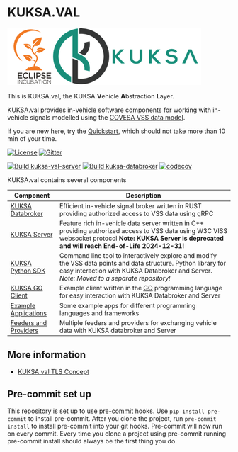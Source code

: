 # KUKSA.VAL
![kuksa.val Logo](./doc/pictures/logo.png)

This is KUKSA.val, the KUKSA **V**ehicle **A**bstraction **L**ayer.


KUKSA.val provides in-vehicle software components for working with in-vehicle signals modelled using the [COVESA VSS data model](https://github.com/COVESA/vehicle_signal_specification).

If you are new here, try the [Quickstart](doc/quickstart.md), which should not take more than 10 min of your time.


[![License](https://img.shields.io/badge/License-Apache%202.0-green.svg)](https://opensource.org/licenses/Apache-2.0)
[![Gitter](https://img.shields.io/gitter/room/kuksa-val/community)](https://gitter.im/kuksa-val/community)

[![Build kuksa-val-server](https://github.com/eclipse/kuksa.val/actions/workflows/kuksa_val_docker.yml/badge.svg)](https://github.com/eclipse/kuksa.val/actions/workflows/kuksa_val_docker.yml?query=branch%3Amaster)
[![Build kuksa-databroker](https://github.com/eclipse/kuksa.val/actions/workflows/kuksa_databroker_build.yml/badge.svg)](https://github.com/eclipse/kuksa.val/actions/workflows/kuksa_databroker_build.yml?query=branch%3Amaster)
[![codecov](https://codecov.io/gh/eclipse/kuksa.val/branch/master/graph/badge.svg?token=M4FT175771)](https://codecov.io/gh/eclipse/kuksa.val)

KUKSA.val contains several components

| Component      | Description |
| -------------- | ----------- |
| [KUKSA Databroker](./kuksa_databroker) | Efficient in-vehicle signal broker written in RUST providing authorized access to VSS data using gRPC
| [KUKSA Server](kuksa-val-server) | Feature rich in-vehicle data server written in C++ providing authorized access to VSS data using W3C VISS websocket protocol **Note: KUKSA Server is deprecated and will reach End-of-Life 2024-12-31!**
| [KUKSA Python SDK](https://github.com/eclipse-kuksa/kuksa-python-sdk)   | Command line tool to interactively explore and modify the VSS data points and data structure. Python library for easy interaction with KUKSA Databroker and Server. *Note: Moved to a separate repository!*
| [KUKSA GO Client](./kuksa_go_client)   | Example client written in the [GO](https://go.dev/) programming language for easy interaction with KUKSA Databroker and Server
| [Example Applications](./kuksa_apps) | Some example apps for different programming languages and frameworks
| [Feeders and Providers](https://github.com/eclipse/kuksa.val.feeders/) | Multiple feeders and providers for exchanging vehicle data with KUKSA databroker and Server

## More information

* [KUKSA.val TLS Concept](doc/tls.md)

## Pre-commit set up
This repository is set up to use [pre-commit](https://pre-commit.com/) hooks.
Use `pip install pre-commit` to install pre-commit.
After you clone the project, run `pre-commit install` to install pre-commit into your git hooks.
Pre-commit will now run on every commit.
Every time you clone a project using pre-commit running pre-commit install should always be the first thing you do.
